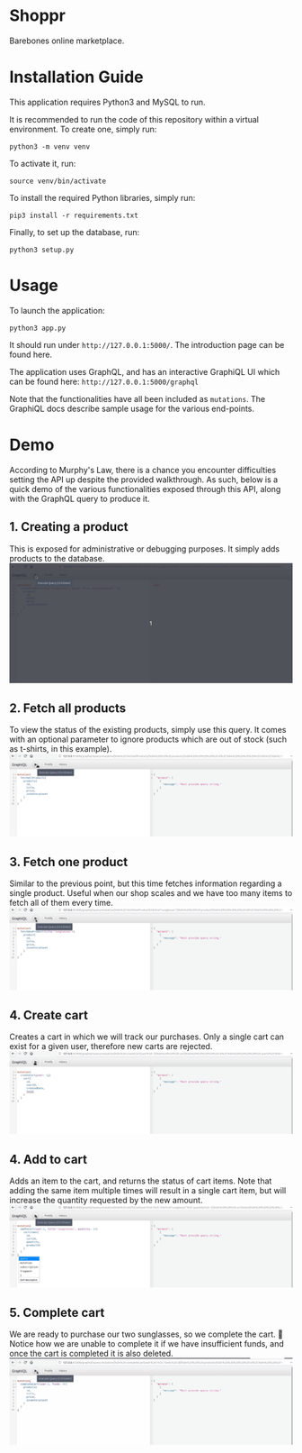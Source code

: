 # Shoppr
Barebones online marketplace.

# Installation Guide
This application requires Python3 and MySQL to run.

It is recommended to run the code of this repository within a virtual environment.
To create one, simply run:
```
python3 -m venv venv
```

To activate it, run:
```
source venv/bin/activate
```

To install the required Python libraries, simply run:
```
pip3 install -r requirements.txt
```

Finally, to set up the database, run:
```
python3 setup.py
```

# Usage
To launch the application:
```
python3 app.py
```

It should run under `http://127.0.0.1:5000/`. The introduction page can be found here.

The application uses GraphQL, and has an interactive GraphiQL UI which can be found here: `http://127.0.0.1:5000/graphql`

Note that the functionalities have all been included as `mutations`. The GraphiQL docs describe sample usage for the various end-points.

# Demo

According to Murphy's Law, there is a chance you encounter difficulties setting the API up despite the provided walkthrough.
As such, below is a quick demo of the various functionalities exposed through this API, along with the GraphQL query to produce it.

## 1. Creating a product
This is exposed for administrative or debugging purposes. It simply adds products to the database.
![alt text](demogifs/createproduct.gif "Create Product")

## 2. Fetch all products
To view the status of the existing products, simply use this query. It comes with an optional parameter to ignore products which are out of stock (such as t-shirts, in this example).
![alt text](demogifs/fetchallproducts.gif "Fetch All Products")

## 3. Fetch one product
Similar to the previous point, but this time fetches information regarding a single product. Useful when our shop scales and we have too many items to fetch all of them every time.
![alt text](demogifs/fetchoneproduct.gif "Fetch One Product")

## 4. Create cart
Creates a cart in which we will track our purchases. Only a single cart can exist for a given user, therefore new carts are rejected.
![alt text](demogifs/createcart.gif "Create Cart")

## 4. Add to cart
Adds an item to the cart, and returns the status of cart items. Note that adding the same item multiple times will result in a single cart item, but will increase the quantity requested by the new amount.
![alt text](demogifs/addtocart.gif "Add to Cart")

## 5. Complete cart
We are ready to purchase our two sunglasses, so we complete the cart. :tada:
Notice how we are unable to complete it if we have insufficient funds, and once the cart is completed it is also deleted.
![alt text](demogifs/completecart.gif "Complete Cart")
